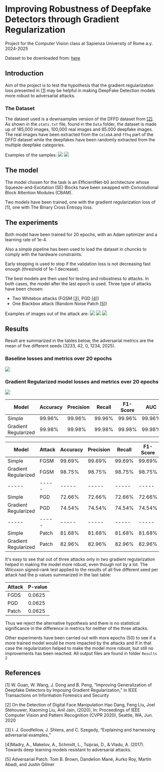 # Improving Robustness of Deepfake Detectors through Gradient Regularization

Project for the Computer Vision class at Sapienza University of Rome a.y. 2024-2025

Dataset to be downloaded from: [here](https://drive.google.com/file/d/11j4Ion6h0CFb7Vx5AOLiVEU-JUQCYVXj/view?usp=sharing)
## Introduction
Aim of the project is to test the hypothesis that the gradient regularization loss presented in [[1]](https://ieeexplore.ieee.org/document/10516609)
may be helpful in making DeepFake Detection models more robust to adversarial attacks. 

### The Dataset 

The dataset used is a downsamples version of the DFFD dataset from [[2]](https://arxiv.org/pdf/1910.01717). As shown in the `stats.txt` file, found in the `Data` folder, the dataset is made up of 185,000 images, 100,000 real images and 85.000 deepfake images. The real images have been extracted from the `CelebA` and `ffhq` part of the DFFD dataset while the deepfakes have been randomly extracted from the multiple deepfake categories. 

Examples of the samples: 
![](figs/Real%20Samples.png)
![](figs/Fake%20Samples.png)

## The model

The model chosen for the task is an EfficientNet-b0 architecture whose Squeeze-and-Excitation (SE) Blocks have been swapped with Convolutional Block Attention Modules (CBAM).

Two models have been trained, one with the gradient regularization loss of [1], one with The Binary Cross Entropy loss.

## The experiments
Both model have been trained for 20 epochs, with an Adam optimizer and a learning rate of 1e-4.

Also a simple pipeline has been used to load the dataset in chuncks to comply with the hardware constraints. 

Early stopping is used to stop if the validation loss is not decreasing fast enough (threshold of 1e-1 decrease). 

The best models are then used for testing and robustness to attacks. In both cases, the model after the last epoch is used. Three type of attacks have been chosen:     
- Two Whitebox attacks (FGSM [[3]](https://arxiv.org/abs/1412.6572v3), PGD [[4]](https://arxiv.org/abs/1706.06083))
- One Blackbox attack (Random Noise Patch [[5]](https://arxiv.org/abs/1712.09665))

Examples of images out of the attack are:
![](figs/Adversarial%20Images/Baseline%20FGSM.png)
![](figs/Adversarial%20Images/Regularized%20PGD.png)
![](figs/Adversarial%20Images/Baseline%20PATCH.png)



## Results

Result are summarized in the tables below, the adversarial metrics are the mean of five different seeds (3233, 42, 0, 1234, 2025).

### Baseline losses and metrics over 20 epochs
![](figs/Baseline%20losses%20and%20metrics.png)


### Gradient Regularized model losses and metrics over 20 epochs
![](figs/Gradient%20Regularized%20losses%20and%20metrics.png)

|Model| Accuracy | Precision | Recall | F1-Score | AUC |
|-----|-----|-----|-----|-----|-----|
Simple | 99.96% | 99.96% | 99.96% | 99.96% | 99.96% | 99
Gradient Regularized | 99.98% | 99.98% | 99.98% | 99.98% | 99.98% |

|Model |Attack | Accuracy | Precision | Recall | F1-Score  | AUC  |
|-----|-----|-----|-----|-----|-----|-----|
Simple | FGSM | 99.69% | 99.69% | 99.69% | 99.69% | 99.69% |
Gradient Regularized | FGSM | 98.75% | 98.75% | 98.75% | 98.75% | 98.75% |
|-----|-----|-----|-----|-----|-----|-----|
Simple | PGD | 72.66% | 72.66% | 72.66% | 72.66% | 72.66% |
Gradient Regularized | PGD | 74.54% | 74.54% |74.54% |74.54% |74.54% |
|-----|-----|-----|-----|-----|-----|-----|
Simple | Patch | 81.68% | 81.68% | 81.68% | 81.68% | 81.68% |
Gradient Regularized | Patch | 82.96% | 82.96% | 82.96% | 82.96% | 82.96% |

It's easy to see that out of three attacks only in two gradient regularization helped in making the model more robust, even though not by a lot. The Wilcoxon signed-rank test applied to the results of all five different seed per attack had the p values summarized in the last table:

|Attack| P-value |
|-----|-----|
|FGDS| 0.0625 |
|PGD|0.0625 |
|Patch|0.0625 |

Thus we reject the alternative hypothesis and there is no statistical significance in the difference in metrics for neither of the three attacks.

Other experiments have been carried out with more epochs (50) to see if a more trained model would be more impacted by the attacks and if in that case the regularization helped to make the model more robust, but still no improvements has been reached. All output files are found in folder `Results 2`
## References

[1] W. Guan, W. Wang, J. Dong and B. Peng, "Improving Generalization of Deepfake Detectors by Imposing Gradient Regularization," in IEEE Transactions on Information Forensics and Security

[2] On the Detection of Digital Face Manipulation Hao Dang, Feng Liu, Joel Stehouwer, Xiaoming Liu, Anil
Jain, (2020), In: Proceedings of IEEE Computer Vision and Pattern Recognition (CVPR 2020), Seattle,
WA, Jun. 2020

[3] I. J. Goodfellow, J. Shlens, and C. Szegedy, “Explaining and harnessing adversarial examples,”

[4]Madry, A., Makelov, A., Schmidt, L., Tsipras, D., & Vladu, A. (2017). Towards deep learning models resistant to adversarial attacks.

[5] Adversarial Patch. Tom B. Brown, Dandelion Mané, Aurko Roy, Martín Abadi, and Justin Gilmer